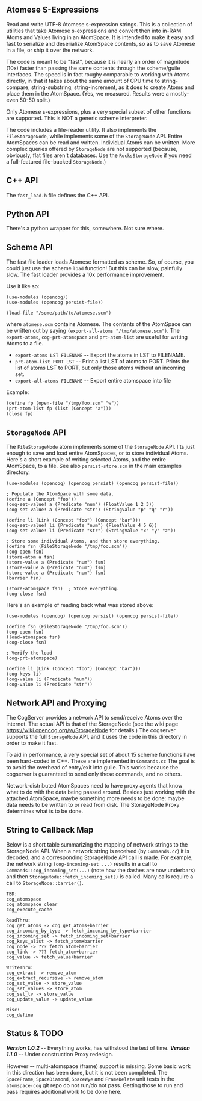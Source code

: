 Atomese S-Expressions
---------------------
Read and write UTF-8 Atomese s-expression strings. This is a collection
of utilities that take Atomese s-expressions and convert then into
in-RAM Atoms and Values living in an AtomSpace. It is intended to make
it easy and fast to serialize and deserialize AtomSpace contents, so
as to save Atomese in a file, or ship it over the network.

The code is meant to be "fast", because it is nearly an order of
magnitude (10x) faster than passing the same contents through the
scheme/guile interfaces. The speed is in fact roughy comparable to
working with Atoms directly, in that it takes about the same amount
of CPU time to string-compare, string-substring, string-increment,
as it does to create Atoms and place them in the AtomSpace. (Yes,
we measured. Results were a mostly-even 50-50 split.)

Only Atomese s-expressions, plus a very special subset of other
functions are supported. This is NOT a generic scheme interpreter.

The code includes a file-reader utility.  It also implements the
`FileStorageNode`, while implements some of the `StorageNode` API.
Entire AtomSpaces can be read and written. Individual Atoms can be
written. More complex queries offered by `StorageNode` are not
supported (because, obviously, flat files aren't databases. Use the
`RocksStorageNode` if you need a full-featured file-backed
`StorageNode`.)

C++ API
-------
The `fast_load.h` file defines the C++ API.

Python API
----------
There's a python wrapper for this, somewhere. Not sure where.

Scheme API
----------
The fast file loader loads Atomese formatted as scheme. So, of course,
you could just use the scheme `load` function!  But this can be slow,
painfully slow. The fast loader provides a 10x performance improvement.

Use it like so:
```
(use-modules (opencog))
(use-modules (opencog persist-file))

(load-file "/some/path/to/atomese.scm")
```

where `atomese.scm` contains Atomese. The contents of the AtomSpace can
be written out by saying `(export-all-atoms "/tmp/atomese.scm")`. The
`export-atoms`, `cog-prt-atomspace` and `prt-atom-list` are useful for
writing Atoms to a file.

* `export-atoms LST FILENAME` -- Export the atoms in LST to FILENAME.
* `prt-atom-list PORT LST`    -- Print a list LST of atoms to PORT.
  Prints the list of atoms LST to PORT, but only those atoms
  without an incoming set.
* `export-all-atoms FILENAME` -- Export entire atomspace into file

Example:
```
(define fp (open-file "/tmp/foo.scm" "w"))
(prt-atom-list fp (list (Concept "a")))
(close fp)
```

`StorageNode` API
-----------------
The `FileStorageNode` atom implements some of the `StorageNode` API.
I'ts just enough to save and load entire AtomSpaces, or to store
individual Atoms.  Here's a short example of writing selected Atoms,
and the entire AtomSpace, to a file. See also `persist-store.scm` in
the main examples directory.

```
(use-modules (opencog) (opencog persist) (opencog persist-file))

; Populate the AtomSpace with some data.
(define a (Concept "foo"))
(cog-set-value! a (Predicate "num") (FloatValue 1 2 3))
(cog-set-value! a (Predicate "str") (StringValue "p" "q" "r"))

(define li (Link (Concept "foo") (Concept "bar")))
(cog-set-value! li (Predicate "num") (FloatValue 4 5 6))
(cog-set-value! li (Predicate "str") (StringValue "x" "y" "z"))

; Store some individual Atoms, and then store everything.
(define fsn (FileStorageNode "/tmp/foo.scm"))
(cog-open fsn)
(store-atom a fsn)
(store-value a (Predicate "num") fsn)
(store-value a (Predicate "num") fsn)
(store-value a (Predicate "num") fsn)
(barrier fsn)

(store-atomspace fsn)  ; Store everything.
(cog-close fsn)
```

Here's an example of reading back what was stored above:
```
(use-modules (opencog) (opencog persist) (opencog persist-file))

(define fsn (FileStorageNode "/tmp/foo.scm"))
(cog-open fsn)
(load-atomspace fsn)
(cog-close fsn)

; Verify the load
(cog-prt-atomspace)

(define li (Link (Concept "foo") (Concept "bar")))
(cog-keys li)
(cog-value li (Predicate "num"))
(cog-value li (Predicate "str"))
```


Network API and Proxying
------------------------
The CogServer provides a network API to send/receive Atoms over the
internet. The actual API is that of the StorageNode (see the wiki page
https://wiki.opencog.org/w/StorageNode for details.) The cogserver
supports the full `StorageNode` API, and it uses the code in this
directory in order to make it fast.

To aid in performance, a very special set of about 15 scheme functions
have been hard-coded in C++. These are implemented in `Commands.cc`
The goal is to avoid the overhead of entry/exit into guile. This works
because the cogserver is guaranteed to send only these commands, and no
others.

Network-distributed AtomSpaces need to have proxy agents that know what
to do with the data being passed around.  Besides just working with the
attached AtomSpace, maybe something more needs to be done: maybe data
needs to be written to or read from disk. The StorageNode Proxy determines
what is to be done.

String to Callback Map
----------------------
Below is a short table summarizing the mapping of network strings to
the StorageNode API. When a network string is received (by `Commands.cc`)
it is decoded, and a corresponding StorageNode API call is made. For
example, the network string `(cog-incoming-set ...)` results in a call
to `Commands::cog_incoming_set(...)` (note how the dashes are now
underbars) and then `StorageNode::fetch_incoming_set()` is called.
Many calls require a call to `StorageNode::barrier()`.

```
TBD:
cog_atomspace
cog_atomspace_clear
cog_execute_cache

ReadThru:
cog_get_atoms -> cog_get_atoms+barrier
cog_incoming_by_type -> fetch_incoming_by_type+barrier
cog_incoming_set -> fetch_incoming_set+barrier
cog_keys_alist -> fetch_atom+barrier
cog_node -> ??? fetch_atom+barrier
cog_link -> ??? fetch_atom+barrier
cog_value -> fetch_value+barrier

WriteThru:
cog_extract -> remove_atom
cog_extract_recursive -> remove_atom
cog_set_value -> store_value
cog_set_values -> store_atom
cog_set_tv -> store_value
cog_update_value -> update_value

Misc:
cog_define
```


Status & TODO
-------------
***Version 1.0.2*** -- Everything works, has withstood the test of time.
***Version 1.1.0*** -- Under construction Proxy redesign.

However -- multi-atomspace (frame) support is missing. Some basic work
in this direction has been done, but it is not been completed.  The
`SpaceFrame`, `SpaceDiamond`, `SpaceWye` and `FrameDelete` unit tests
in the `atomspace-cog` git repo do not run/do not pass. Getting those
to run and pass requires additional work to be done here.
